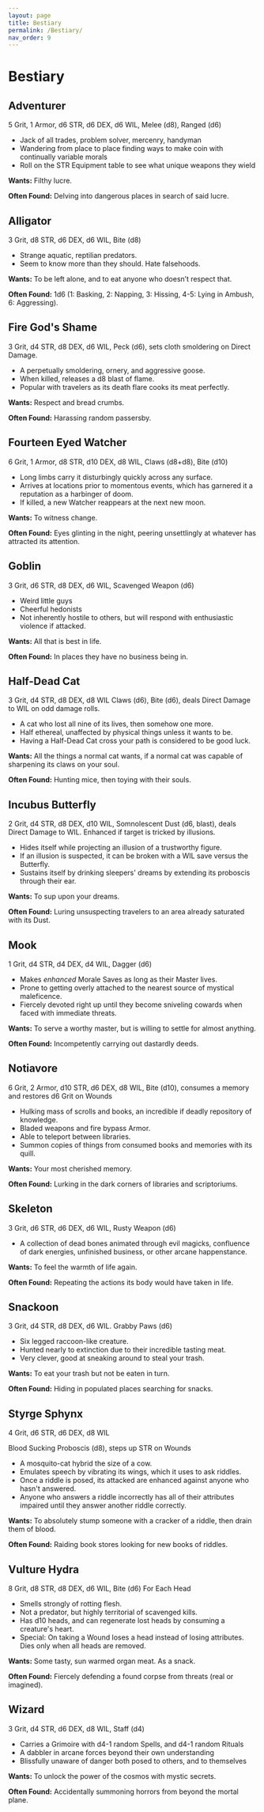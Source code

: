 ```yaml
---
layout: page
title: Bestiary
permalink: /Bestiary/
nav_order: 9
---
```


# Bestiary

## Adventurer

5 Grit, 1 Armor, d6 STR, d6 DEX, d6 WIL, Melee (d8), Ranged (d6)

* Jack of all trades, problem solver, mercenry, handyman
* Wandering from place to place finding ways to make coin with continually variable morals
* Roll on the STR Equipment table to see what unique weapons they wield

**Wants:** Filthy lucre. 

**Often Found:** Delving into dangerous places in search of said lucre.

## Alligator

3 Grit, d8 STR, d6 DEX, d6 WIL, Bite (d8)

* Strange aquatic, reptilian predators.
* Seem to know more than they should. Hate falsehoods.

**Wants:** To be left alone, and to eat anyone who doesn’t respect that.

**Often Found:** 1d6 (1: Basking, 2: Napping, 3: Hissing, 4-5: Lying in Ambush, 6: Aggressing).

## Fire God's Shame

3 Grit, d4 STR, d8 DEX, d6 WIL, Peck (d6), sets cloth smoldering on Direct Damage.

* A perpetually smoldering, ornery, and aggressive goose. 
* When killed, releases a d8 blast of flame.
* Popular with travelers as its death flare cooks its meat perfectly.

**Wants:** Respect and bread crumbs.

**Often Found:** Harassing random passersby.

## Fourteen Eyed Watcher

6 Grit, 1 Armor, d8 STR, d10 DEX, d8 WIL, Claws (d8+d8), Bite (d10)

* Long limbs carry it disturbingly quickly across any surface.
* Arrives at locations prior to momentous events, which has garnered it a reputation as a harbinger of doom.
* If killed, a new Watcher reappears at the next new moon.

**Wants:** To witness change.

**Often Found:** Eyes glinting in the night, peering unsettlingly at whatever has attracted its attention.

## Goblin

3 Grit, d6 STR, d8 DEX, d6 WIL,  Scavenged Weapon (d6)

* Weird little guys
* Cheerful hedonists
* Not inherently hostile to others, but will respond with enthusiastic violence if attacked.

**Wants:** All that is best in life. 

**Often Found:** In places they have no business being in.

## Half-Dead Cat

3 Grit, d4 STR, d8 DEX, d8 WIL Claws (d6), Bite (d6), deals Direct Damage to WIL on odd damage rolls.

* A cat who lost all nine of its lives, then somehow one more. 
* Half ethereal, unaffected by physical things unless it wants to be.
* Having a Half-Dead Cat cross your path is considered to be good luck.

**Wants:** All the things a normal cat wants, if a normal cat was capable of sharpening its claws on your soul.

**Often Found:** Hunting mice, then toying with their souls.

## Incubus Butterfly

2 Grit, d4 STR, d8 DEX, d10 WIL, Somnolescent Dust (d6, blast), deals Direct Damage to WIL. Enhanced if target is tricked by illusions.

* Hides itself while projecting an illusion of a trustworthy figure.
* If an illusion is suspected, it can be broken with a WIL save versus the Butterfly.
* Sustains itself by drinking sleepers' dreams by extending its proboscis through their ear.

**Wants:** To sup upon your dreams.

**Often Found:** Luring unsuspecting travelers to an area already saturated with its Dust.

## Mook

1 Grit, d4 STR, d4 DEX, d4 WIL, Dagger (d6)

* Makes *enhanced* Morale Saves as long as their Master lives.
* Prone to getting overly attached to the nearest source of mystical maleficence.
* Fiercely devoted right up until they become sniveling cowards when faced with immediate threats.

**Wants:** To serve a worthy master, but is willing to settle for almost anything.

**Often Found:** Incompetently carrying out dastardly deeds.


## Notiavore

6 Grit, 2 Armor, d10 STR, d6 DEX, d8 WIL, Bite (d10), consumes a memory and restores d6 Grit on Wounds

* Hulking mass of scrolls and books, an incredible if deadly repository of knowledge.
* Bladed weapons and fire bypass Armor.
* Able to teleport between libraries.
* Summon copies of things from consumed books and memories with its quill.

**Wants:** Your most cherished memory.

**Often Found:** Lurking in the dark corners of libraries and scriptoriums.

## Skeleton

3 Grit, d6 STR, d6 DEX, d6 WIL, Rusty Weapon (d6)

* A collection of dead bones animated through evil magicks, confluence of dark energies, unfinished business, or other arcane happenstance.

**Wants:** To feel the warmth of life again.

**Often Found:** Repeating the actions its body would have taken in life.

## Snackoon

3 Grit, d4 STR, d8 DEX, d6 WIL. Grabby Paws (d6)

* Six legged raccoon-like creature.
* Hunted nearly to extinction due to their incredible tasting meat.
* Very clever, good at sneaking around to steal your trash.

**Wants:** To eat your trash but not be eaten in turn.

**Often Found:** Hiding in populated places searching for snacks.

## Styrge Sphynx

4 Grit, d6 STR, d6 DEX, d8 WIL

Blood Sucking Proboscis (d8), steps up STR on Wounds

* A mosquito-cat hybrid the size of a cow.
* Emulates speech by vibrating its wings, which it uses to ask riddles.
* Once a riddle is posed, its attacked are enhanced against anyone who hasn't answered.
* Anyone who answers a riddle incorrectly has all of their attributes impaired until they answer another riddle correctly. 

**Wants:** To absolutely stump someone with a cracker of a riddle, then drain them of blood.

**Often Found:** Raiding book stores looking for new books of riddles.

## Vulture Hydra

8 Grit, d8 STR, d8 DEX, d6 WIL,  Bite (d6) For Each Head

* Smells strongly of rotting flesh.
* Not a predator, but highly territorial of scavenged kills.
* Has d10 heads, and can regenerate lost heads by consuming a creature's heart.
* Special: On taking a Wound loses a head instead of losing attributes. Dies only when all heads are removed.

**Wants:** Some tasty, sun warmed organ meat. As a snack.

**Often Found:** Fiercely defending a found corpse from threats (real or imagined).

## Wizard

3 Grit, d4 STR, d6 DEX, d8 WIL, Staff (d4)

* Carries a Grimoire with d4-1 random Spells, and d4-1 random Rituals
* A dabbler in arcane forces beyond their own understanding
* Blissfully unaware of danger both posed to others, and to themselves

**Wants:** To unlock the power of the cosmos with mystic secrets.

**Often Found:** Accidentally summoning horrors from beyond the mortal plane.